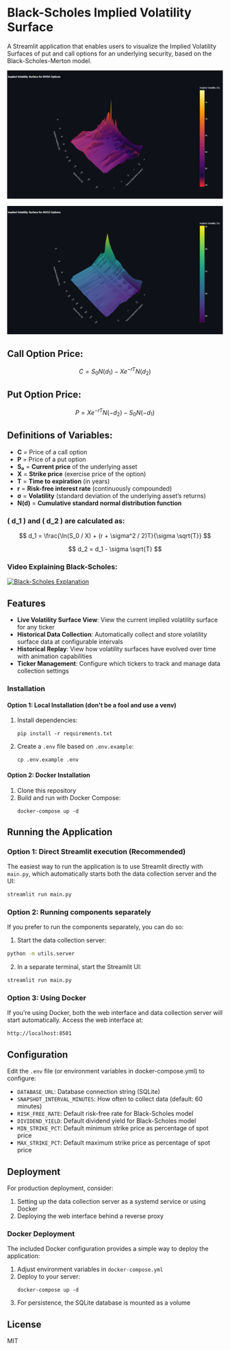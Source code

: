 # Black-Scholes Implied Volatility Surface 
A Streamlit application that enables users to visualize the Implied Volatility Surfaces of put and call options for an underlying security, based on the Black-Scholes-Merton model.

![NVIDIA Volatility Surface](img/NVDA.png)

![Broadcom Volatility Surface](img/AVGO.png)

## Call Option Price:
$$ C = S_0 N(d_1) - X e^{-rT} N(d_2) $$

## Put Option Price:
$$ P = X e^{-rT} N(-d_2) - S_0 N(-d_1) $$

## Definitions of Variables:

- **C** = Price of a call option  
- **P** = Price of a put option  
- **S₀** = **Current price** of the underlying asset  
- **X** = **Strike price** (exercise price of the option)  
- **T** = **Time to expiration** (in years)  
- **r** = **Risk-free interest rate** (continuously compounded)  
- **σ** = **Volatility** (standard deviation of the underlying asset’s returns)  
- **N(d)** = **Cumulative standard normal distribution function**  

### \( d_1 \) and \( d_2 \) are calculated as:

$$
d_1 = \frac{\ln(S_0 / X) + (r + \sigma^2 / 2)T}{\sigma \sqrt{T}}
$$

$$
d_2 = d_1 - \sigma \sqrt{T}
$$

### Video Explaining Black-Scholes:
[![Black-Scholes Explanation](https://img.youtube.com/vi/pr-u4LCFYEY/0.jpg)](https://www.youtube.com/watch?v=pr-u4LCFYEY)

## Features

- **Live Volatility Surface View**: View the current implied volatility surface for any ticker
- **Historical Data Collection**: Automatically collect and store volatility surface data at configurable intervals
- **Historical Replay**: View how volatility surfaces have evolved over time with animation capabilities
- **Ticker Management**: Configure which tickers to track and manage data collection settings


### Installation

#### Option 1: Local Installation (don't be a fool and use a venv)

1. Install dependencies:
   ```
   pip install -r requirements.txt
   ```
2. Create a `.env` file based on `.env.example`:
   ```
   cp .env.example .env
   ```

#### Option 2: Docker Installation

1. Clone this repository
2. Build and run with Docker Compose:
   ```
   docker-compose up -d
   ```

## Running the Application

### Option 1: Direct Streamlit execution (Recommended)

The easiest way to run the application is to use Streamlit directly with `main.py`, which automatically starts both the data collection server and the UI:

```bash
streamlit run main.py
```

### Option 2: Running components separately

If you prefer to run the components separately, you can do so:

1. Start the data collection server:
```bash
python -m utils.server
```

2. In a separate terminal, start the Streamlit UI:
```bash
streamlit run main.py
```

### Option 3: Using Docker

If you're using Docker, both the web interface and data collection server will start automatically. Access the web interface at:

```
http://localhost:8501
```

## Configuration

Edit the `.env` file (or environment variables in docker-compose.yml) to configure:

- `DATABASE_URL`: Database connection string (SQLite)
- `SNAPSHOT_INTERVAL_MINUTES`: How often to collect data (default: 60 minutes)
- `RISK_FREE_RATE`: Default risk-free rate for Black-Scholes model
- `DIVIDEND_YIELD`: Default dividend yield for Black-Scholes model
- `MIN_STRIKE_PCT`: Default minimum strike price as percentage of spot price
- `MAX_STRIKE_PCT`: Default maximum strike price as percentage of spot price


## Deployment

For production deployment, consider:

1. Setting up the data collection server as a systemd service or using Docker
2. Deploying the web interface behind a reverse proxy

### Docker Deployment

The included Docker configuration provides a simple way to deploy the application:

1. Adjust environment variables in `docker-compose.yml`
2. Deploy to your server:
   ```
   docker-compose up -d
   ```
3. For persistence, the SQLite database is mounted as a volume

## License

MIT

